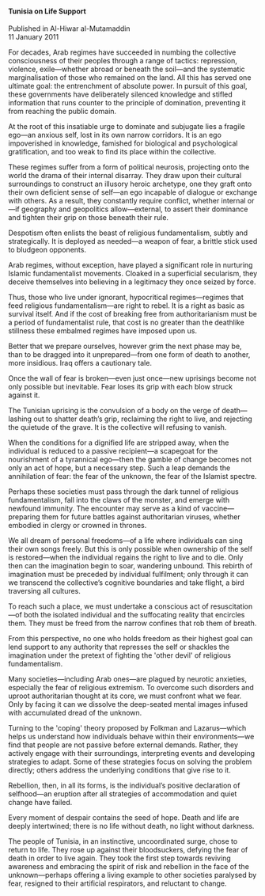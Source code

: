 <h4>Tunisia on Life Support</h4>


Published in Al-Hiwar al-Mutamaddin
<br>
11 January 2011


For decades, Arab regimes have succeeded in numbing the collective consciousness of their peoples through a range of tactics: repression, violence, exile—whether abroad or beneath the soil—and the systematic marginalisation of those who remained on the land. All this has served one ultimate goal: the entrenchment of absolute power. In pursuit of this goal, these governments have deliberately silenced knowledge and stifled information that runs counter to the principle of domination, preventing it from reaching the public domain.

At the root of this insatiable urge to dominate and subjugate lies a fragile ego—an anxious self, lost in its own narrow corridors. It is an ego impoverished in knowledge, famished for biological and psychological gratification, and too weak to find its place within the collective.

These regimes suffer from a form of political neurosis, projecting onto the world the drama of their internal disarray. They draw upon their cultural surroundings to construct an illusory heroic archetype, one they graft onto their own deficient sense of self—an ego incapable of dialogue or exchange with others. As a result, they constantly require conflict, whether internal or—if geography and geopolitics allow—external, to assert their dominance and tighten their grip on those beneath their rule.

Despotism often enlists the beast of religious fundamentalism, subtly and strategically. It is deployed as needed—a weapon of fear, a brittle stick used to bludgeon opponents.

Arab regimes, without exception, have played a significant role in nurturing Islamic fundamentalist movements. Cloaked in a superficial secularism, they deceive themselves into believing in a legitimacy they once seized by force.

Thus, those who live under ignorant, hypocritical regimes—regimes that feed religious fundamentalism—are right to rebel. It is a right as basic as survival itself. And if the cost of breaking free from authoritarianism must be a period of fundamentalist rule, that cost is no greater than the deathlike stillness these embalmed regimes have imposed upon us.

Better that we prepare ourselves, however grim the next phase may be, than to be dragged into it unprepared—from one form of death to another, more insidious. Iraq offers a cautionary tale.

Once the wall of fear is broken—even just once—new uprisings become not only possible but inevitable. Fear loses its grip with each blow struck against it.

The Tunisian uprising is the convulsion of a body on the verge of death—lashing out to shatter death’s grip, reclaiming the right to live, and rejecting the quietude of the grave. It is the collective will refusing to vanish.

When the conditions for a dignified life are stripped away, when the individual is reduced to a passive recipient—a scapegoat for the nourishment of a tyrannical ego—then the gamble of change becomes not only an act of hope, but a necessary step. Such a leap demands the annihilation of fear: the fear of the unknown, the fear of the Islamist spectre.

Perhaps these societies must pass through the dark tunnel of religious fundamentalism, fall into the claws of the monster, and emerge with newfound immunity. The encounter may serve as a kind of vaccine—preparing them for future battles against authoritarian viruses, whether embodied in clergy or crowned in thrones.

We all dream of personal freedoms—of a life where individuals can sing their own songs freely. But this is only possible when ownership of the self is restored—when the individual regains the right to live and to die. Only then can the imagination begin to soar, wandering unbound. This rebirth of imagination must be preceded by individual fulfilment; only through it can we transcend the collective’s cognitive boundaries and take flight, a bird traversing all cultures.

To reach such a place, we must undertake a conscious act of resuscitation—of both the isolated individual and the suffocating reality that encircles them. They must be freed from the narrow confines that rob them of breath.

From this perspective, no one who holds freedom as their highest goal can lend support to any authority that represses the self or shackles the imagination under the pretext of fighting the 'other devil' of religious fundamentalism.

Many societies—including Arab ones—are plagued by neurotic anxieties, especially the fear of religious extremism. To overcome such disorders and uproot authoritarian thought at its core, we must confront what we fear. Only by facing it can we dissolve the deep-seated mental images infused with accumulated dread of the unknown.

Turning to the 'coping' theory proposed by Folkman and Lazarus—which helps us understand how individuals behave within their environments—we find that people are not passive before external demands. Rather, they actively engage with their surroundings, interpreting events and developing strategies to adapt. Some of these strategies focus on solving the problem directly; others address the underlying conditions that give rise to it.

Rebellion, then, in all its forms, is the individual’s positive declaration of selfhood—an eruption after all strategies of accommodation and quiet change have failed.

Every moment of despair contains the seed of hope. Death and life are deeply intertwined; there is no life without death, no light without darkness.

The people of Tunisia, in an instinctive, uncoordinated surge, chose to return to life. They rose up against their bloodsuckers, defying the fear of death in order to live again. They took the first step towards reviving awareness and embracing the spirit of risk and rebellion in the face of the unknown—perhaps offering a living example to other societies paralysed by fear, resigned to their artificial respirators, and reluctant to change.
